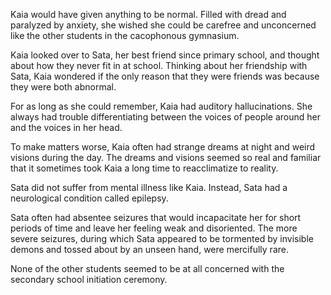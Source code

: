 Kaia would have given anything to be normal. Filled with dread and paralyzed by
anxiety, she wished she could be carefree and unconcerned like the other
students in the cacophonous gymnasium.

Kaia looked over to Sata, her best friend since primary school, and thought
about how they never fit in at school. Thinking about her friendship with Sata,
Kaia wondered if the only reason that they were friends was because they were
both abnormal.

For as long as she could remember, Kaia had auditory hallucinations. She always
had trouble differentiating between the voices of people around her and the
voices in her head.

To make matters worse, Kaia often had strange dreams at night and weird visions
during the day. The dreams and visions seemed so real and familiar that it
sometimes took Kaia a long time to reacclimatize to reality.

Sata did not suffer from mental illness like Kaia. Instead, Sata had a
neurological condition called epilepsy.

Sata often had absentee seizures that would incapacitate her for short periods
of time and leave her feeling weak and disoriented. The more severe seizures,
during which Sata appeared to be tormented by invisible demons and tossed about
by an unseen hand, were mercifully rare.

None of the other students seemed to be at all concerned with the secondary
school initiation ceremony.
